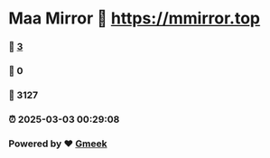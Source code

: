 # Maa Mirror :link: https://mmirror.top 
### :page_facing_up: [3](https://mmirror.top/tag.html) 
### :speech_balloon: 0 
### :hibiscus: 3127 
### :alarm_clock: 2025-03-03 00:29:08 
### Powered by :heart: [Gmeek](https://github.com/Meekdai/Gmeek)
